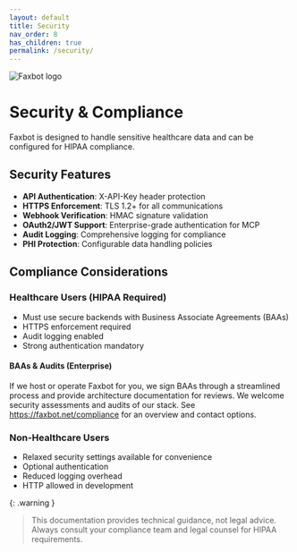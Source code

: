 ```yaml
---
layout: default
title: Security
nav_order: 8
has_children: true
permalink: /security/
---
```


<div class="home-hero">
  <img src="{{ site.baseurl }}/docs/assets/images/faxbot_full_logo.png" alt="Faxbot logo" />
</div>

# Security & Compliance

Faxbot is designed to handle sensitive healthcare data and can be configured for HIPAA compliance.

## Security Features

- **API Authentication**: X-API-Key header protection
- **HTTPS Enforcement**: TLS 1.2+ for all communications
- **Webhook Verification**: HMAC signature validation
- **OAuth2/JWT Support**: Enterprise-grade authentication for MCP
- **Audit Logging**: Comprehensive logging for compliance
- **PHI Protection**: Configurable data handling policies

## Compliance Considerations

### Healthcare Users (HIPAA Required)
- Must use secure backends with Business Associate Agreements (BAAs)
- HTTPS enforcement required
- Audit logging enabled
- Strong authentication mandatory

#### BAAs & Audits (Enterprise)
If we host or operate Faxbot for you, we sign BAAs through a streamlined process and provide architecture documentation for reviews. We welcome security assessments and audits of our stack. See https://faxbot.net/compliance for an overview and contact options.

### Non-Healthcare Users
- Relaxed security settings available for convenience
- Optional authentication
- Reduced logging overhead
- HTTP allowed in development

{: .warning }
> This documentation provides technical guidance, not legal advice. Always consult your compliance team and legal counsel for HIPAA requirements.
